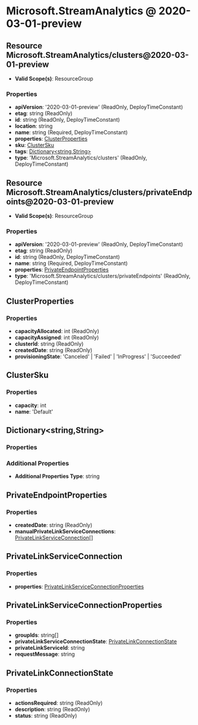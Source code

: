 # Microsoft.StreamAnalytics @ 2020-03-01-preview

## Resource Microsoft.StreamAnalytics/clusters@2020-03-01-preview
* **Valid Scope(s)**: ResourceGroup
### Properties
* **apiVersion**: '2020-03-01-preview' (ReadOnly, DeployTimeConstant)
* **etag**: string (ReadOnly)
* **id**: string (ReadOnly, DeployTimeConstant)
* **location**: string
* **name**: string (Required, DeployTimeConstant)
* **properties**: [ClusterProperties](#clusterproperties)
* **sku**: [ClusterSku](#clustersku)
* **tags**: [Dictionary<string,String>](#dictionarystringstring)
* **type**: 'Microsoft.StreamAnalytics/clusters' (ReadOnly, DeployTimeConstant)

## Resource Microsoft.StreamAnalytics/clusters/privateEndpoints@2020-03-01-preview
* **Valid Scope(s)**: ResourceGroup
### Properties
* **apiVersion**: '2020-03-01-preview' (ReadOnly, DeployTimeConstant)
* **etag**: string (ReadOnly)
* **id**: string (ReadOnly, DeployTimeConstant)
* **name**: string (Required, DeployTimeConstant)
* **properties**: [PrivateEndpointProperties](#privateendpointproperties)
* **type**: 'Microsoft.StreamAnalytics/clusters/privateEndpoints' (ReadOnly, DeployTimeConstant)

## ClusterProperties
### Properties
* **capacityAllocated**: int (ReadOnly)
* **capacityAssigned**: int (ReadOnly)
* **clusterId**: string (ReadOnly)
* **createdDate**: string (ReadOnly)
* **provisioningState**: 'Canceled' | 'Failed' | 'InProgress' | 'Succeeded'

## ClusterSku
### Properties
* **capacity**: int
* **name**: 'Default'

## Dictionary<string,String>
### Properties
### Additional Properties
* **Additional Properties Type**: string

## PrivateEndpointProperties
### Properties
* **createdDate**: string (ReadOnly)
* **manualPrivateLinkServiceConnections**: [PrivateLinkServiceConnection](#privatelinkserviceconnection)[]

## PrivateLinkServiceConnection
### Properties
* **properties**: [PrivateLinkServiceConnectionProperties](#privatelinkserviceconnectionproperties)

## PrivateLinkServiceConnectionProperties
### Properties
* **groupIds**: string[]
* **privateLinkServiceConnectionState**: [PrivateLinkConnectionState](#privatelinkconnectionstate)
* **privateLinkServiceId**: string
* **requestMessage**: string

## PrivateLinkConnectionState
### Properties
* **actionsRequired**: string (ReadOnly)
* **description**: string (ReadOnly)
* **status**: string (ReadOnly)

